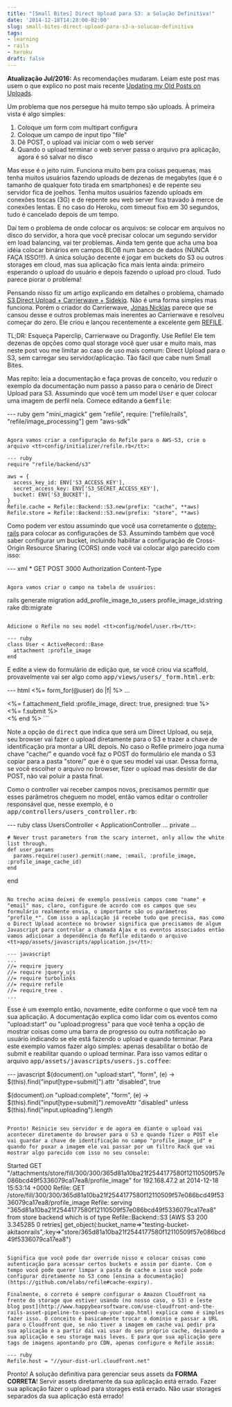 ```yaml
---
title: "[Small Bites] Direct Upload para S3: a Solução Definitiva!"
date: '2014-12-18T14:28:00-02:00'
slug: small-bites-direct-upload-para-s3-a-solucao-definitiva
tags:
- learning
- rails
- heroku
draft: false
---
```


**Atualização Jul/2016:** As recomendações mudaram. Leiam este post mas usem o que explico no post mais recente [Updating my Old Posts on Uploads](http://www.akitaonrails.com/2016/07/28/updating-my-old-posts-on-uploads).

Um problema que nos persegue há muito tempo são uploads. À primeira vista é algo simples:

1. Coloque um form com multipart configura
2. Coloque um campo de input tipo "file"
3. Dê POST, o upload vai iniciar com o web server
4. Quando o upload terminar o web server passa o arquivo pra aplicação, agora é só salvar no disco

Mas esse é o jeito ruim. Funciona muito bem pra coisas pequenas, mas tenha muitos usuários fazendo uploads de dezenas de megabytes (que é o tamanho de qualquer foto tirada em smartphones) e de repente seu servidor fica de joelhos. Tenha muitos usuários fazendo uploads em conexões toscas (3G) e de repente seu web server fica travado à merce de conexões lentas. E no caso do Heroku, com timeout fixo em 30 segundos, tudo é cancelado depois de um tempo.

Daí tem o problema de onde colocar os arquivos: se colocar em arquivos no disco do servidor, a hora que você precisar colocar um segundo servidor em load balancing, vai ter problemas. Ainda tem gente que acha uma boa idéia colocar binários em campos BLOB num banco de dados (NUNCA FAÇA ISSO!!!). A única solução decente é jogar em buckets do S3 ou outros storages em cloud, mas sua aplicação fica mais lenta ainda: primeiro esperando o upload do usuário e depois fazendo o upload pro cloud. Tudo parece piorar o problema!

Pensando nisso fiz um artigo explicando em detalhes o problema, chamado [S3 Direct Upload + Carrierwave + Sidekiq](http://www.akitaonrails.com/2014/03/26/heroku-tips-s3-direct-upload-carrierwave-sidekiq). Não é uma forma simples mas funciona. Porém o criador do Carrierwave, [Jonas Nicklas](https://github.com/jnicklas) parece que se cansou desse e outros problemas mais inerentes ao Carrierwave e resolveu começar do zero. Ele criou e lançou recentemente a excelente gem [REFILE](https://github.com/elabs/refile).

TL;DR: Esqueça Paperclip, Carrierwave ou Dragonfly. Use Refile! Ele tem dezenas de opções como qual storage você quer usar e muito mais, mas neste post vou me limitar ao caso de uso mais comum: Direct Upload para o S3, sem carregar seu servidor/aplicação. Tão fácil que cabe num Small Bites.

Mas repito: leia a documentação e faça provas de conceito, vou reduzir o exemplo da documentação num passo a passo para o cenário de Direct Upload para S3. Assumindo que você tem um model <tt>User</tt> e quer colocar uma imagem de perfil nela. Comece editando a <tt>Gemfile</tt>:

--- ruby
gem "mini_magick"
gem "refile", require: ["refile/rails", "refile/image_processing"]
gem "aws-sdk"
```

Agora vamos criar a configuração do Refile para o AWS-S3, crie o arquivo <tt>config/initializer/refile.rb</tt>:

--- ruby
require "refile/backend/s3"

aws = {
  access_key_id: ENV['S3_ACCESS_KEY'],
  secret_access_key: ENV['S3_SECRET_ACCESS_KEY'],
  bucket: ENV['S3_BUCKET'],
}
Refile.cache = Refile::Backend::S3.new(prefix: "cache", **aws)
Refile.store = Refile::Backend::S3.new(prefix: "store", **aws)
```

Como podem ver estou assumindo que você usa corretamente o [dotenv-rails](http://www.akitaonrails.com/2013/10/19/iniciante-configuracoes-de-ambiente-com-dotenv) para colocar as configurações de S3. Assumindo também que você saber configurar um bucket, incluindo habilitar a configuração de Cross-Origin Resource Sharing (CORS) onde você vai colocar algo parecido com isso:

--- xml
<CORSConfiguration>
    <CORSRule>
        <AllowedOrigin>*</AllowedOrigin>
        <AllowedMethod>GET</AllowedMethod>
        <AllowedMethod>POST</AllowedMethod>
        <MaxAgeSeconds>3000</MaxAgeSeconds>
        <AllowedHeader>Authorization</AllowedHeader>
        <AllowedHeader>Content-Type</AllowedHeader>
    </CORSRule>
</CORSConfiguration>
```

Agora vamos criar o campo na tabela de usuários:

```
rails generate migration add_profile_image_to_users profile_image_id:string
rake db:migrate
```

Adicione o Refile no seu model <tt>config/model/user.rb</tt>:

--- ruby
class User < ActiveRecord::Base
  attachment :profile_image
end
```

E edite a view do formulário de edição que, se você criou via scaffold, provavelmente vai ser algo como <tt>app/views/users/_form.html.erb</tt>:

--- html
<%= form_for(@user) do |f| %>
  ...
  <div class="field">
    <%= f.attachment_field :profile_image, direct: true, presigned: true %>
  </div>
  <div class="actions">
    <%= f.submit %>
  </div>
<% end %>
```

Note a opção de <tt>direct</tt> que indica que será um Direct Upload, ou seja, seu browser vai fazer o upload diretamente para o S3 e trazer a chave de identificação pra montar a URL depois. No caso o Refile primeiro joga numa chave "cache/" e quando você faz o POST do formulário ele manda o S3 copiar para a pasta "store/" que é o que seu model vai usar. Dessa forma, se você escolher o arquivo no browser, fizer o upload mas desistir de dar POST, não vai poluir a pasta final.

Como o controller vai receber campos novos, precisamos permitir que esses parâmetros cheguem no model, então vamos editar o controller responsável que, nesse exemplo, é o <tt>app/controllers/users_controller.rb</tt>:

--- ruby
class UsersController < ApplicationController
  ...
  private
	...

    # Never trust parameters from the scary internet, only allow the white list through.
    def user_params
      params.require(:user).permit(:name, :email, :profile_image, :profile_image_cache_id)
    end
end
```
 
No trecho acima deixei de exemplo possíveis campos como "name" e "email" mas, claro, configure de acordo com os campos que seu formulário realmente envia, o importante são os parâmetros "profile_*". Com isso a aplicação já recebe tudo que precisa, mas como o Direct Upload acontece no browser significa que precisamos de algum Javascript para controlar a chamada Ajax e os eventos associados então vamos adicionar a dependência do Refile editando o arquivo <tt>app/assets/javascripts/application.js</tt>:

--- javascript
...
//= require jquery
//= require jquery_ujs
//= require turbolinks
//= require refile
//= require_tree .
...
```

Esse é um exemplo então, novamente, edite conforme o que você tem na sua aplicação. A documentação explica como lidar com os eventos como "upload:start" ou "upload:progress" para que você tenha a opção de mostrar coisas como uma barra de progresso ou outra notificação ao usuário indicando se ele está fazendo o upload e quando terminar. Para este exemplo vamos fazer algo simples: apenas desabilitar o botão de submit e reabilitar quando o upload terminar. Para isso vamos editar o arquivo <tt>app/assets/javascripts/users.js.coffee</tt>:

--- javascript
$(document).on "upload:start", "form", (e) ->
  $(this).find("input[type=submit]").attr "disabled", true

$(document).on "upload:complete", "form", (e) ->
  $(this).find("input[type=submit]").removeAttr "disabled"  unless $(this).find("input.uploading").length
```

Pronto! Reinicie seu servidor e de agora em diante o upload vai acontecer diretamente do browser para o S3 e quando fizer o POST ele vai guardar a chave de identificação no campo "profile_image_id" e quando for puxar a imagem ele vai passar por um filtro Rack que vai mostrar algo parecido com isso no seu console:

```
Started GET "/attachments/store/fill/300/300/365d81a10ba21f2544177580f12110509f57e086bcd49f5336079ca17ea8/profile_image" for 192.168.47.2 at 2014-12-18 15:53:14 +0000
Refile: GET /store/fill/300/300/365d81a10ba21f2544177580f12110509f57e086bcd49f5336079ca17ea8/profile_image
Refile: serving "365d81a10ba21f2544177580f12110509f57e086bcd49f5336079ca17ea8" from store backend which is of type Refile::Backend::S3
[AWS S3 200 3.345285 0 retries] get_object(:bucket_name=>"testing-bucket-akitaonrails",:key=>"store/365d81a10ba21f2544177580f12110509f57e086bcd49f5336079ca17ea8")
```

Significa que você pode dar override nisso e colocar coisas como autenticação para acessar certos buckets e assim por diante. Com o tempo você pode querer limpar a pasta de cache e isso você pode configurar diretamente no S3 como [ensina a documentação](https://github.com/elabs/refile#cache-expiry).

Finalmente, o correto é sempre configurar o Amazon Cloudfront na frente do storage que estiver usando (no nosso caso, o S3) e [este blog post](http://www.happybearsoftware.com/use-cloudfront-and-the-rails-asset-pipeline-to-speed-up-your-app.html) explica como é simples fazer isso. O conceito é basicamente trocar o domínio e passar a URL para o Cloudfront que, se não tiver a imagem em cache vai pedir pra sua aplicação e a partir daí vai usar do seu próprio cache, deixando a sua aplicação e seu storage mais leves. E para que sua aplicação gere tags de imagens apontando pro CDN, apenas configure o Refile assim:

--- ruby
Refile.host = "//your-dist-url.cloudfront.net"
```

Pronto! A solução definitiva para gerenciar seus assets da **FORMA CORRETA**! Servir assets diretamente da sua aplicação está errado. Fazer sua aplicação fazer o upload para storages está errado. Não usar storages separados da sua aplicação está errado! 
